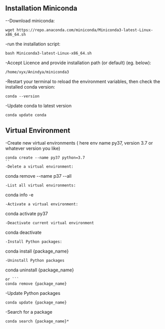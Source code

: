 ## Installation Miniconda ##
--Download miniconda: 
```
wget https://repo.anaconda.com/miniconda/Miniconda3-latest-Linux-x86_64.sh
```
-run the installation script:
```
bash Miniconda3-latest-Linux-x86_64.sh
```
-Accept Licence and provide installation path (or default) (eg. below):
```
/home/xyx/Anindya/miniconda3
```
-Restart your terminal to reload the environment variables, then check the installed conda version:
```
conda --version
```
-Update conda to latest version
```
conda update conda
```
## Virtual Environment ##
-Create new virtual environments ( here env name py37, version 3.7 or whatever version you like)
```
conda create --name py37 python=3.7
``
-Delete a virtual environment:
```
conda remove --name p37 --all
```
-List all virtual environments:
```
conda info -e
```
-Activate a virtual environment:
```
conda activate py37
```
-Deactivate current virtual environment
```
conda deactivate
```
-Install Python packages:
```
conda install {package_name}
```
-Uninstall Python packages
```
conda uninstall {package_name}
```
or ```
conda remove {package_name}
```
-Update Python packages
```
conda update {package_name}
```
-Search for a package
```
conda search {package_name}*
```
